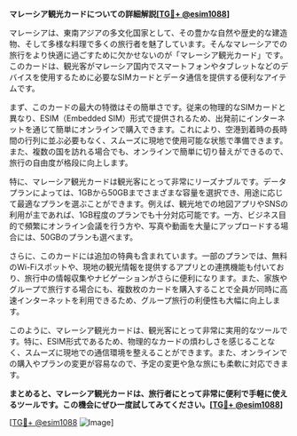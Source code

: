 **マレーシア観光カードについての詳細解説[[TG💪+ @esim1088](https://t.me/s/esim1088)]**

マレーシアは、東南アジアの多文化国家として、その豊かな自然や歴史的な建造物、そして多様な料理で多くの旅行者を魅了しています。そんなマレーシアでの旅行をより快適に過ごすために欠かせないのが「マレーシア観光カード」です。このカードは、観光客がマレーシア国内でスマートフォンやタブレットなどのデバイスを使用するために必要なSIMカードとデータ通信を提供する便利なアイテムです。

まず、このカードの最大の特徴はその簡単さです。従来の物理的なSIMカードと異なり、ESIM（Embedded SIM）形式で提供されるため、出発前にインターネットを通じて簡単にオンラインで購入できます。これにより、空港到着時の長時間の行列に並ぶ必要もなく、スムーズに現地で使用可能な状態で準備できます。また、複数の国を訪れる場合でも、オンラインで簡単に切り替えができるので、旅行の自由度が格段に向上します。

特に、マレーシア観光カードは観光客にとって非常にリーズナブルです。データプランによっては、1GBから50GBまでさまざまな容量を選択でき、用途に応じて最適なプランを選ぶことができます。例えば、観光地での地図アプリやSNSの利用が主であれば、1GB程度のプランでも十分対応可能です。一方、ビジネス目的で頻繁にオンライン会議を行う方や、写真や動画を大量にアップロードする場合には、50GBのプランも選べます。

さらに、このカードには追加の特典も含まれています。一部のプランでは、無料のWi-Fiスポットや、現地の観光情報を提供するアプリとの連携機能も付いており、旅行中の情報収集やナビゲーションがさらに便利になります。また、家族やグループで旅行する場合にも、複数枚のカードを購入することで全員が同時に高速インターネットを利用できるため、グループ旅行の利便性も大幅に向上します。

このように、マレーシア観光カードは、観光客にとって非常に実用的なツールです。特に、ESIM形式であるため、物理的なカードの煩わしさを感じることなく、スムーズに現地での通信環境を整えることができます。また、オンラインでの購入やプランの変更が容易なので、予定の変更や急な旅にも柔軟に対応できます。

**まとめると、マレーシア観光カードは、旅行者にとって非常に便利で手軽に使えるツールです。この機会にぜひ一度試してみてください。[[TG💪+ @esim1088](https://t.me/s/esim1088)]**

[[TG💪+ @esim1088](https://t.me/s/esim1088) ![Image](https://i.postimg.cc/Y0z9fWf4/image.png)]